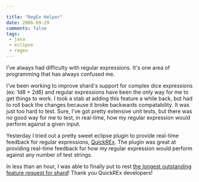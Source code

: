 ```yaml
---

title: "RegEx Helper"
date: 2006-09-29
comments: false
tags:
 - java
 - eclipse
 - regex
---
```


I've always had difficulty with regular expressions. It's one area of programming that has always confused me.



I've been working to improve shard's support for complex dice expressions (ex: 1d8 + 2d6) and regular expressions have been the only way for me to get things to work. I took a stab at adding this feature a while back, but had to roll back the changes because it broke backwards compatability. It was just too hard to test. Sure, I've got pretty extensive unit tests, but there was no good way for me to test, in real-time, how my regular expression would perform against a given input.



Yesterday I tried out a pretty sweet eclipse plugin to provide real-time feedback for regular expressions, [QuickREx](http://www.bastian-bergerhoff.com/eclipse/features/web/QuickREx/toc.html). The plugin was great at providing real-time feedback for how my regular expression would perform against any number of test strings.



In less than an hour, I was able to finally put to rest [the longest outstanding feature request for shard](http://wiki.codecrate.com/display/SHA/2006/09/28/1d6+Plus+2d8+%3D+FUN)! Thank you QuickREx developers!
